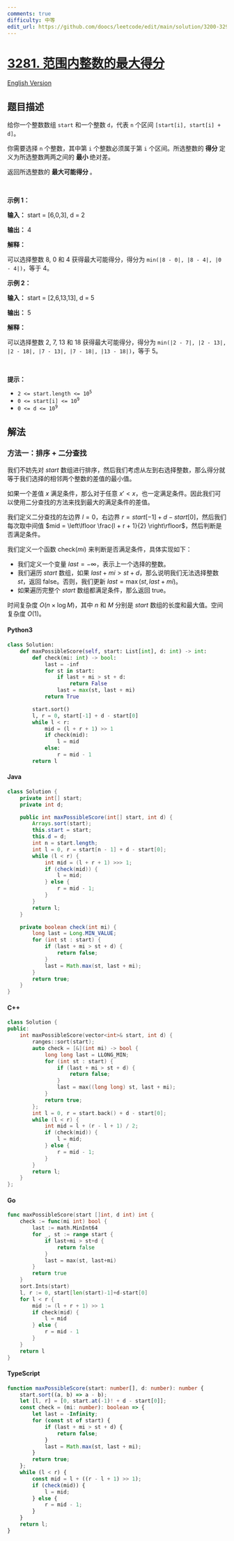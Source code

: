 ```yaml
---
comments: true
difficulty: 中等
edit_url: https://github.com/doocs/leetcode/edit/main/solution/3200-3299/3281.Maximize%20Score%20of%20Numbers%20in%20Ranges/README.md
---
```


<!-- problem:start -->

# [3281. 范围内整数的最大得分](https://leetcode.cn/problems/maximize-score-of-numbers-in-ranges)

[English Version](/solution/3200-3299/3281.Maximize%20Score%20of%20Numbers%20in%20Ranges/README_EN.md)

## 题目描述

<!-- description:start -->

<p>给你一个整数数组 <code>start</code> 和一个整数 <code>d</code>，代表 <code>n</code> 个区间 <code>[start[i], start[i] + d]</code>。</p>

<p>你需要选择 <code>n</code> 个整数，其中第 <code>i</code> 个整数必须属于第 <code>i</code> 个区间。所选整数的 <strong>得分</strong> 定义为所选整数两两之间的 <strong>最小 </strong>绝对差。</p>

<p>返回所选整数的 <strong>最大可能得分 </strong>。</p>

<p>&nbsp;</p>

<p><strong class="example">示例 1：</strong></p>

<div class="example-block">
<p><strong>输入：</strong> <span class="example-io">start = [6,0,3], d = 2</span></p>

<p><strong>输出：</strong> <span class="example-io">4</span></p>

<p><strong>解释：</strong></p>

<p>可以选择整数 8, 0 和 4 获得最大可能得分，得分为 <code>min(|8 - 0|, |8 - 4|, |0 - 4|)</code>，等于 4。</p>
</div>

<p><strong class="example">示例 2：</strong></p>

<div class="example-block">
<p><strong>输入：</strong> <span class="example-io">start = [2,6,13,13], d = 5</span></p>

<p><strong>输出：</strong> <span class="example-io">5</span></p>

<p><strong>解释：</strong></p>

<p>可以选择整数 2, 7, 13 和 18 获得最大可能得分，得分为 <code>min(|2 - 7|, |2 - 13|, |2 - 18|, |7 - 13|, |7 - 18|, |13 - 18|)</code>，等于 5。</p>
</div>

<p>&nbsp;</p>

<p><strong>提示：</strong></p>

<ul>
	<li><code>2 &lt;= start.length &lt;= 10<sup>5</sup></code></li>
	<li><code>0 &lt;= start[i] &lt;= 10<sup>9</sup></code></li>
	<li><code>0 &lt;= d &lt;= 10<sup>9</sup></code></li>
</ul>

<!-- description:end -->

## 解法

<!-- solution:start -->

### 方法一：排序 + 二分查找

我们不妨先对 $\textit{start}$ 数组进行排序，然后我们考虑从左到右选择整数，那么得分就等于我们选择的相邻两个整数的差值的最小值。

如果一个差值 $x$ 满足条件，那么对于任意 $x' \lt x$，也一定满足条件。因此我们可以使用二分查找的方法来找到最大的满足条件的差值。

我们定义二分查找的左边界 $l = 0$，右边界 $r = \textit{start}[-1] + d - \textit{start}[0]$，然后我们每次取中间值 $mid = \left\lfloor \frac{l + r + 1}{2} \right\rfloor$，然后判断是否满足条件。

我们定义一个函数 $\text{check}(mi)$ 来判断是否满足条件，具体实现如下：

-   我们定义一个变量 $\textit{last} = -\infty$，表示上一个选择的整数。
-   我们遍历 $\textit{start}$ 数组，如果 $\textit{last} + \textit{mi} > \textit{st} + d$，那么说明我们无法选择整数 $\textit{st}$，返回 $\text{false}$。否则，我们更新 $\textit{last} = \max(\textit{st}, \textit{last} + \textit{mi})$。
-   如果遍历完整个 $\textit{start}$ 数组都满足条件，那么返回 $\text{true}$。

时间复杂度 $O(n \times \log M)$，其中 $n$ 和 $M$ 分别是 $\textit{start}$ 数组的长度和最大值。空间复杂度 $O(1)$。

<!-- tabs:start -->

#### Python3

```python
class Solution:
    def maxPossibleScore(self, start: List[int], d: int) -> int:
        def check(mi: int) -> bool:
            last = -inf
            for st in start:
                if last + mi > st + d:
                    return False
                last = max(st, last + mi)
            return True

        start.sort()
        l, r = 0, start[-1] + d - start[0]
        while l < r:
            mid = (l + r + 1) >> 1
            if check(mid):
                l = mid
            else:
                r = mid - 1
        return l
```

#### Java

```java
class Solution {
    private int[] start;
    private int d;

    public int maxPossibleScore(int[] start, int d) {
        Arrays.sort(start);
        this.start = start;
        this.d = d;
        int n = start.length;
        int l = 0, r = start[n - 1] + d - start[0];
        while (l < r) {
            int mid = (l + r + 1) >>> 1;
            if (check(mid)) {
                l = mid;
            } else {
                r = mid - 1;
            }
        }
        return l;
    }

    private boolean check(int mi) {
        long last = Long.MIN_VALUE;
        for (int st : start) {
            if (last + mi > st + d) {
                return false;
            }
            last = Math.max(st, last + mi);
        }
        return true;
    }
}
```

#### C++

```cpp
class Solution {
public:
    int maxPossibleScore(vector<int>& start, int d) {
        ranges::sort(start);
        auto check = [&](int mi) -> bool {
            long long last = LLONG_MIN;
            for (int st : start) {
                if (last + mi > st + d) {
                    return false;
                }
                last = max((long long) st, last + mi);
            }
            return true;
        };
        int l = 0, r = start.back() + d - start[0];
        while (l < r) {
            int mid = l + (r - l + 1) / 2;
            if (check(mid)) {
                l = mid;
            } else {
                r = mid - 1;
            }
        }
        return l;
    }
};
```

#### Go

```go
func maxPossibleScore(start []int, d int) int {
	check := func(mi int) bool {
		last := math.MinInt64
		for _, st := range start {
			if last+mi > st+d {
				return false
			}
			last = max(st, last+mi)
		}
		return true
	}
	sort.Ints(start)
	l, r := 0, start[len(start)-1]+d-start[0]
	for l < r {
		mid := (l + r + 1) >> 1
		if check(mid) {
			l = mid
		} else {
			r = mid - 1
		}
	}
	return l
}
```

#### TypeScript

```ts
function maxPossibleScore(start: number[], d: number): number {
    start.sort((a, b) => a - b);
    let [l, r] = [0, start.at(-1)! + d - start[0]];
    const check = (mi: number): boolean => {
        let last = -Infinity;
        for (const st of start) {
            if (last + mi > st + d) {
                return false;
            }
            last = Math.max(st, last + mi);
        }
        return true;
    };
    while (l < r) {
        const mid = l + ((r - l + 1) >> 1);
        if (check(mid)) {
            l = mid;
        } else {
            r = mid - 1;
        }
    }
    return l;
}
```

<!-- tabs:end -->

<!-- solution:end -->

<!-- problem:end -->
